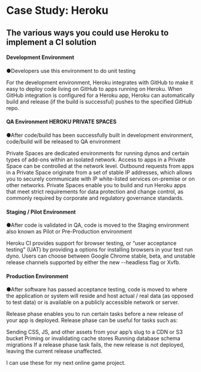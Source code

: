 # Case Study: Heroku
## The various ways you could use Heroku to implement a CI solution

#### Development Environment

●Developers use this environment to do unit testing

For the development environment, Heroku integrates with GitHub to make it easy to deploy code living on GitHub to apps running on Heroku. When GitHub integration is configured for a Heroku app, Heroku can automatically build and release (if the build is successful) pushes to the specified GitHub repo.



#### QA Environment  HEROKU PRIVATE SPACES

●After code/build has been successfully built in development environment, code/build will be released to QA environment

Private Spaces are dedicated environments for running dynos and certain types of add-ons within an isolated network. Access to apps in a Private Space can be controlled at the network level. Outbound requests from apps in a Private Space originate from a set of stable IP addresses, which allows you to securely communicate with IP white-listed services on-premise or on other networks. Private Spaces enable you to build and run Heroku apps that meet strict requirements for data protection and change control, as commonly required by corporate and regulatory governance standards.



#### Staging / Pilot Environment

●After code is validated in QA, code is moved to the Staging environment also known as Pilot or Pre-Production environment



Heroku CI provides support for browser testing, or “user acceptance testing” (UAT) by providing a options for installing browsers in your test run dyno. Users can choose between Google Chrome stable, beta, and unstable release channels supported by either the new --headless flag or Xvfb.




#### Production Environment

●After software has passed acceptance testing, code is moved to where the application or system will reside and host actual / real data (as opposed to test data) or is available on a publicly accessible network or server.

Release phase enables you to run certain tasks before a new release of your app is deployed. Release phase can be useful for tasks such as:

Sending CSS, JS, and other assets from your app’s slug to a CDN or S3 bucket
Priming or invalidating cache stores
Running database schema migrations
If a release phase task fails, the new release is not deployed, leaving the current release unaffected.


I can use these for my next online game project.


